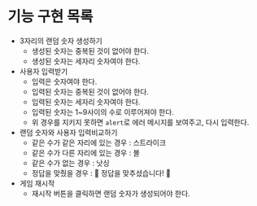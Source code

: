 # 기능 구현 목록
- 3자리의 랜덤 숫자 생성하기
  - 생성된 숫자는 중복된 것이 없어야 한다.
  - 생성된 숫자는 세자리 숫자여야 한다.
- 사용자 입력받기
  - 입력은 숫자여야 한다.
  - 입력된 숫자는 중복된 것이 없어야 한다.
  - 입력된 숫자는 세자리 숫자여야 한다.
  - 입력된 숫자는 1~9사이의 수로 이루어져야 한다.
  - 위 경우를 지키지 못하면 `alert`로 에러 메시지를 보여주고, 다시 입력한다.
- 랜덤 숫자와 사용자 입력비교하기
  - 같은 수가 같은 자리에 있는 경우 : 스트라이크
  - 같은 수가 다른 자리에 있는 경우 : 볼
  - 같은 수가 없는 경우 : 낫싱
  - 정답을 맞췄을 경우 :  🎉 정답을 맞추셨습니다! 🎉
- 게임 재시작
  - 재시작 버튼을 클릭하면 랜덤 숫자가 생성되어야 한다.
